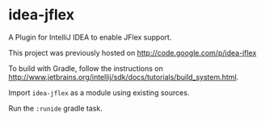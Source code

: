 # idea-jflex

A Plugin for IntelliJ IDEA to enable JFlex support.

This project was previously hosted on <http://code.google.com/p/idea-jflex>

To build with Gradle, follow the instructions on
<http://www.jetbrains.org/intellij/sdk/docs/tutorials/build_system.html>.
  
Import `idea-jflex` as a module using existing sources.

Run the `:runide` gradle task.

